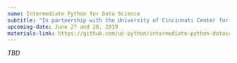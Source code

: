 ```yaml
---
name: Intermediate Python for Data Science
subtitle: "In partnership with the University of Cincinnati Center for Business Analytics"
upcoming-date: June 27 and 28, 2019
materials-link: https://github.com/uc-python/intermediate-python-datasci
---
```

*TBD*
